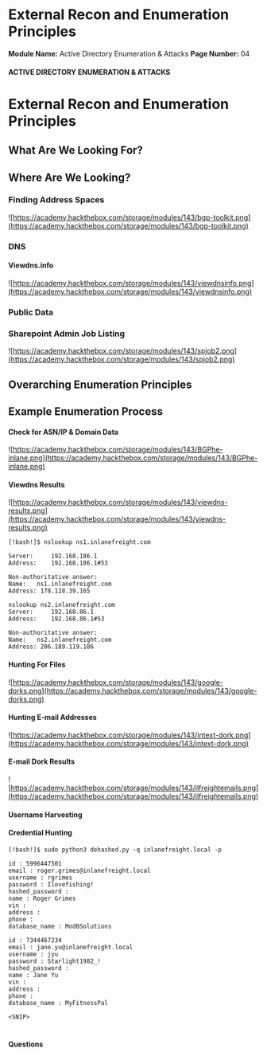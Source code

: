 <!--
 // Platform: Academy
// URL: https://academy.hackthebox.com/module/143/section/1264
// Platform Version: V1
// Module ID: 143
// Module Name: Active Directory Enumeration & Attacks
// Module Difficulty: Medium
// Section ID: 1264
// Section Title: External Recon and Enumeration Principles
// Page Title: Active Directory Enumeration & Attacks
// Page Number: 04
-->

# External Recon and Enumeration Principles

**Module Name:** Active Directory Enumeration & Attacks **Page Number:** 04

#### ACTIVE DIRECTORY ENUMERATION & ATTACKS

# External Recon and Enumeration Principles

## What Are We Looking For?

## Where Are We Looking?

### Finding Address Spaces

![https://academy.hackthebox.com/storage/modules/143/bgp-toolkit.png](https://academy.hackthebox.com/storage/modules/143/bgp-toolkit.png)

### DNS

#### Viewdns.info

![https://academy.hackthebox.com/storage/modules/143/viewdnsinfo.png](https://academy.hackthebox.com/storage/modules/143/viewdnsinfo.png)

### Public Data

### Sharepoint Admin Job Listing

![https://academy.hackthebox.com/storage/modules/143/spjob2.png](https://academy.hackthebox.com/storage/modules/143/spjob2.png)

## Overarching Enumeration Principles

## Example Enumeration Process

#### Check for ASN/IP & Domain Data

![https://academy.hackthebox.com/storage/modules/143/BGPhe-inlane.png](https://academy.hackthebox.com/storage/modules/143/BGPhe-inlane.png)

#### Viewdns Results

![https://academy.hackthebox.com/storage/modules/143/viewdns-results.png](https://academy.hackthebox.com/storage/modules/143/viewdns-results.png)

``` shell-session
[!bash!]$ nslookup ns1.inlanefreight.com

Server:		192.168.186.1
Address:	192.168.186.1#53

Non-authoritative answer:
Name:	ns1.inlanefreight.com
Address: 178.128.39.165

nslookup ns2.inlanefreight.com
Server:		192.168.86.1
Address:	192.168.86.1#53

Non-authoritative answer:
Name:	ns2.inlanefreight.com
Address: 206.189.119.186
```

#### Hunting For Files

![https://academy.hackthebox.com/storage/modules/143/google-dorks.png](https://academy.hackthebox.com/storage/modules/143/google-dorks.png)

#### Hunting E-mail Addresses

![https://academy.hackthebox.com/storage/modules/143/intext-dork.png](https://academy.hackthebox.com/storage/modules/143/intext-dork.png)

#### E-mail Dork Results

![https://academy.hackthebox.com/storage/modules/143/ilfreightemails.png](https://academy.hackthebox.com/storage/modules/143/ilfreightemails.png)

#### Username Harvesting

#### Credential Hunting

``` shell-session
[!bash!]$ sudo python3 dehashed.py -q inlanefreight.local -p

id : 5996447501
email : roger.grimes@inlanefreight.local
username : rgrimes
password : Ilovefishing!
hashed_password : 
name : Roger Grimes
vin : 
address : 
phone : 
database_name : ModBSolutions

id : 7344467234
email : jane.yu@inlanefreight.local
username : jyu
password : Starlight1982_!
hashed_password : 
name : Jane Yu
vin : 
address : 
phone : 
database_name : MyFitnessPal

<SNIP>
```

# 

# 

#### Questions

####